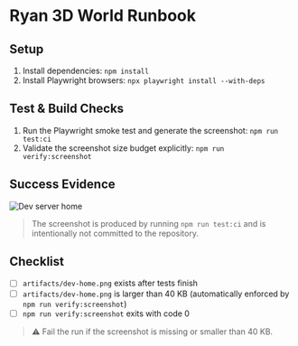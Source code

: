 # Ryan 3D World Runbook

## Setup
1. Install dependencies: `npm install`
2. Install Playwright browsers: `npx playwright install --with-deps`

## Test & Build Checks
1. Run the Playwright smoke test and generate the screenshot: `npm run test:ci`
2. Validate the screenshot size budget explicitly: `npm run verify:screenshot`

## Success Evidence
![Dev server home](artifacts/dev-home.png)

> The screenshot is produced by running `npm run test:ci` and is intentionally not committed to the repository.

## Checklist
- [ ] `artifacts/dev-home.png` exists after tests finish
- [ ] `artifacts/dev-home.png` is larger than 40 KB (automatically enforced by `npm run verify:screenshot`)
- [ ] `npm run verify:screenshot` exits with code 0

> ⚠️ Fail the run if the screenshot is missing or smaller than 40 KB.
